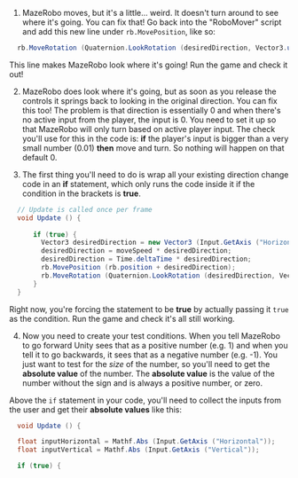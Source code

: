 1. MazeRobo moves, but it's a little... weird. It doesn't turn around to see where it's going. You can fix that! Go back into the "RoboMover" script and add this new  line under `rb.MovePosition`, like so:
  ```cs
    rb.MoveRotation (Quaternion.LookRotation (desiredDirection, Vector3.up));
  ```
  This line makes MazeRobo look where it's going! Run the game and check it out!

2. MazeRobo does look where it's going, but as soon as you release the controls it springs back to looking in the original direction. You can fix this too! The problem is that direction is essentially 0 and when there's no active input from the player, the input is 0. You need to set it up so that MazeRobo will only turn based on active player input. The check you'll use for this in the code is: **if** the player's input is bigger than a very small number (0.01) **then** move and turn. So nothing will happen on that default 0.

3. The first thing you'll need to do is wrap all your existing direction change code in an **if** statement, which only runs the code inside it if the condition in the brackets is **true**.

  ```cs
    // Update is called once per frame
    void Update () {
    
    	if (true) {
    	  Vector3 desiredDirection = new Vector3 (Input.GetAxis ("Horizontal"), 0.0f, Input.GetAxis ("Vertical"));
    	  desiredDirection = moveSpeed * desiredDirection;
    	  desiredDirection = Time.deltaTime * desiredDirection;
    	  rb.MovePosition (rb.position + desiredDirection);
    	  rb.MoveRotation (Quaternion.LookRotation (desiredDirection, Vector3.up));
    	}
    }
  ```
  
  Right now, you're forcing the statement to be **true** by actually passing it `true` as the condition. Run the game and check it's all still working.

4. Now you need to create your test conditions. When you tell MazeRobo to go forward Unity sees that as a positive number (e.g. 1) and when you tell it to go backwards, it sees that as a negative number (e.g. -1). You just want to test for the *size* of the number, so you'll need to get the **absolute value** of the number. The **absolute value** is the value of the number without the sign and is always a positive number, or zero.

Above the `if` statement in your code, you'll need to collect the inputs from the user and get their **absolute values** like this:

  ```cs
    void Update () {

	float inputHorizontal = Mathf.Abs (Input.GetAxis ("Horizontal"));
	float inputVertical = Mathf.Abs (Input.GetAxis ("Vertical"));

	if (true) {
  ```